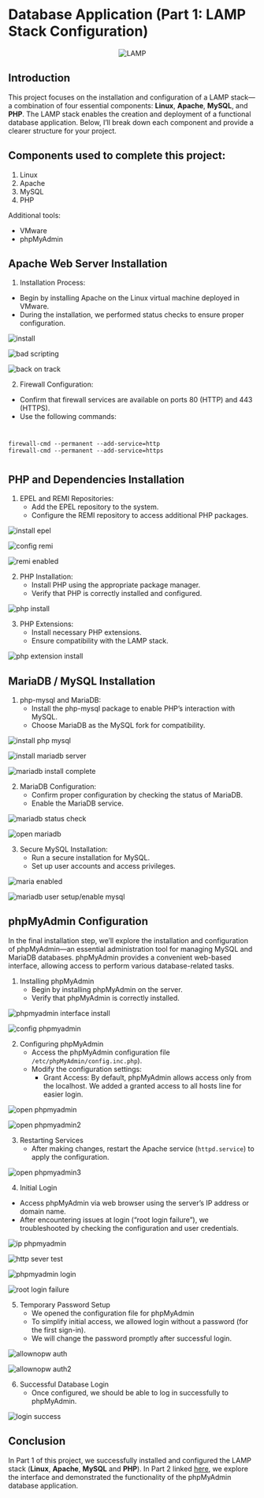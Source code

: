 # Database Application (Part 1: LAMP Stack Configuration)

<div align="center">
  
 ![LAMP](https://imgur.com/LrpKNa7.jpg) 
 
</div>

## Introduction

This project focuses on the installation and configuration of a LAMP stack—a combination of four essential components: **Linux**, **Apache**, **MySQL**, and **PHP**. The LAMP stack enables the creation and deployment of a functional database application. Below, I’ll break down each component and provide a clearer structure for your project.

## Components used to complete this project:

1. Linux
2. Apache
3. MySQL
4. PHP

Additional tools:
  - VMware
  - phpMyAdmin

## Apache Web Server Installation

1. Installation Process:
  - Begin by installing Apache on the Linux virtual machine deployed in VMware.
  - During the installation, we performed status checks to ensure proper configuration.

![install](https://imgur.com/jBQejrd.jpg)

![bad scripting](https://imgur.com/LBc9PUh.jpg) 

![back on track](https://imgur.com/4Bh8LdG.jpg)

2. Firewall Configuration:
  - Confirm that firewall services are available on ports 80 (HTTP) and 443 (HTTPS).
  - Use the following commands:

#
    firewall-cmd --permanent --add-service=http
    firewall-cmd --permanent --add-service=https
# 

## PHP and Dependencies Installation

1. EPEL and REMI Repositories:
   - Add the EPEL repository to the system.
   - Configure the REMI repository to access additional PHP packages.

![install epel](https://imgur.com/vXBZtD3.jpg) 

![config remi](https://imgur.com/JZ4vhgO.jpg) 

![remi enabled](https://imgur.com/zco7Ink.jpg) 

2. PHP Installation:
   - Install PHP using the appropriate package manager.
   - Verify that PHP is correctly installed and configured.

![php install](https://imgur.com/YNGoilw.jpg) 

3. PHP Extensions:
   - Install necessary PHP extensions.
   - Ensure compatibility with the LAMP stack.

![php extension install](https://imgur.com/1WU2rba.jpg) 

## MariaDB / MySQL Installation 

1. php-mysql and MariaDB:
   - Install the php-mysql package to enable PHP’s interaction with MySQL.
   - Choose MariaDB as the MySQL fork for compatibility.

![install php mysql](https://imgur.com/J31VDcT.jpg) 

![install mariadb server](https://imgur.com/H09pOrL.jpg) 

![mariadb install complete](https://imgur.com/IbsfzN3.jpg) 

2. MariaDB Configuration:
   - Confirm proper configuration by checking the status of MariaDB.
   - Enable the MariaDB service.

![mariadb status check](https://imgur.com/eLXry5H.jpg) 

![open mariadb](https://imgur.com/1Jat4nX.jpg) 

3. Secure MySQL Installation:
   - Run a secure installation for MySQL.
   - Set up user accounts and access privileges.

![maria enabled](https://imgur.com/iMre9vk.jpg) 

![mariadb user setup/enable mysql](https://imgur.com/pxHT5iG.jpg) 

## phpMyAdmin Configuration
In the final installation step, we’ll explore the installation and configuration of phpMyAdmin—an essential administration tool for managing MySQL and MariaDB databases. phpMyAdmin provides a convenient web-based interface, allowing access to perform various database-related tasks.

1. Installing phpMyAdmin
   - Begin by installing phpMyAdmin on the server.
   - Verify that phpMyAdmin is correctly installed.

![phpmyadmin interface install](https://imgur.com/jCBMu0l.jpg) 

![config phpmyadmin](https://imgur.com/yHgH8GP.jpg) 

2. Configuring phpMyAdmin
   - Access the phpMyAdmin configuration file `/etc/phpMyAdmin/config.inc.php`).
   - Modify the configuration settings:
       - Grant Access: By default, phpMyAdmin allows access only from the localhost. We added a granted access to all hosts line for easier login.
       
![open phpmyadmin](https://imgur.com/YifEubJ.jpg) 

![open phpmyadmin2](https://imgur.com/aBWX388.jpg) 

3. Restarting Services
   - After making changes, restart the Apache service (`httpd.service`) to apply the configuration.

![open phpmyadmin3](https://imgur.com/ojQllTe.jpg) 

4. Initial Login
  - Access phpMyAdmin via web browser using the server’s IP address or domain name.
  - After encountering issues at login (“root login failure”), we troubleshooted by checking the configuration and user credentials.

![ip phpmyadmin](https://imgur.com/EJLmQpy.jpg) 

![http sever test](https://imgur.com/OPmEvyy.jpg) 

![phpmyadmin login](https://imgur.com/a5pimMP.jpg) 

![root login failure](https://imgur.com/gWZjdta.jpg) 

5. Temporary Password Setup
   - We opened the configuration file for phpMyAdmin 
   - To simplify initial access, we allowed login without a password (for the first sign-in).
   - We will change the password promptly after successful login.

![allownopw auth](https://imgur.com/yaxRtLy.jpg) 

![allownopw auth2](https://imgur.com/HSGIasf.jpg) 

6. Successful Database Login
   - Once configured, we should be able to log in successfully to phpMyAdmin.

![login success](https://imgur.com/fwrgRYW.jpg) 

## Conclusion
In Part 1 of this project, we successfully installed and configured the LAMP stack (**Linux**, **Apache**, **MySQL** and **PHP**). In Part 2 linked [here](https://github.com/jasminemathieu/Azure-SOC), we explore the interface and demonstrated the functionality of the phpMyAdmin database application.
